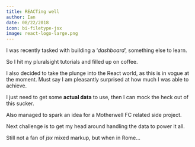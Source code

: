 ```yaml
---
title: REACTing well
author: Ian
date: 08/22/2018
icon: bi-filetype-jsx
image: react-logo-large.png
---
```


I was recently tasked with building a ‘_dashboard_’, something else to learn.

So I hit my pluralsight tutorials and filled up on coffee.

I also decided to take the plunge into the React world, as this is in vogue at the moment. Must say I am pleasantly surprised at how much I was able to achieve.

I just need to get some **actual data** to use, then I can mock the heck out of this sucker.

Also managed to spark an idea for a Motherwell FC related side project.

Next challenge is to get my head around handling the data to power it all.

Still not a fan of _jsx_ mixed markup, but when in Rome…
